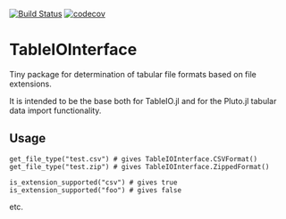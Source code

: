 [![Build Status](https://travis-ci.com/lungben/TableIOInterface.jl.svg?branch=master)](https://travis-ci.com/lungben/TableIOInterface.jl)
[![codecov](https://codecov.io/gh/lungben/TableIOInterface.jl/branch/master/graph/badge.svg)](https://codecov.io/gh/lungben/TableIOInterface.jl)

# TableIOInterface

Tiny package for determination of tabular file formats based on file extensions.

It is intended to be the base both for TableIO.jl and for the Pluto.jl tabular data import functionality.

## Usage

    get_file_type("test.csv") # gives TableIOInterface.CSVFormat()
    get_file_type("test.zip") # gives TableIOInterface.ZippedFormat()

    is_extension_supported("csv") # gives true
    is_extension_supported("foo") # gives false

etc.
